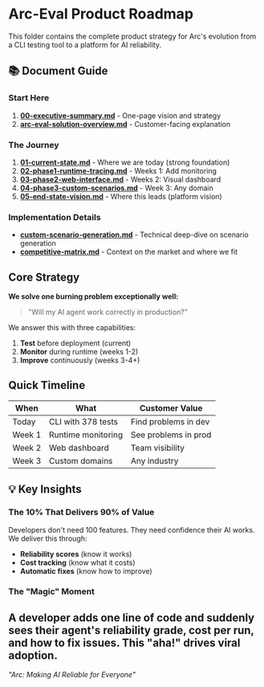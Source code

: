 # Arc-Eval Product Roadmap

This folder contains the complete product strategy for Arc's evolution from a CLI testing tool to a platform for AI reliability.

## 📚 Document Guide

### Start Here
1. **[00-executive-summary.md](00-executive-summary.md)** - One-page vision and strategy
2. **[arc-eval-solution-overview.md](arc-eval-solution-overview.md)** - Customer-facing explanation

### The Journey
1. **[01-current-state.md](01-current-state.md)** - Where we are today (strong foundation)
2. **[02-phase1-runtime-tracing.md](02-phase1-runtime-tracing.md)** - Weeks 1: Add monitoring  
3. **[03-phase2-web-interface.md](03-phase2-web-interface.md)** - Weeks 2: Visual dashboard
4. **[04-phase3-custom-scenarios.md](04-phase3-custom-scenarios.md)** - Week 3: Any domain
5. **[05-end-state-vision.md](05-end-state-vision.md)** - Where this leads (platform vision)

### Implementation Details
- **[custom-scenario-generation.md](custom-scenario-generation.md)** - Technical deep-dive on scenario generation
- **[competitive-matrix.md](competitive-matrix.md)** - Context on the market and where we fit


## Core Strategy

**We solve one burning problem exceptionally well:**
> "Will my AI agent work correctly in production?"

We answer this with three capabilities:
1. **Test** before deployment (current)
2. **Monitor** during runtime (weeks 1-2)
3. **Improve** continuously (weeks 3-4+)

## Quick Timeline

| **When** | **What** | **Customer Value** |
|---|---|---|
| Today | CLI with 378 tests | Find problems in dev |
| Week 1 | Runtime monitoring | See problems in prod |
| Week 2 | Web dashboard | Team visibility |
| Week 3 | Custom domains | Any industry |

## 💡 Key Insights

### The 10% That Delivers 90% of Value
Developers don't need 100 features. They need confidence their AI works. We deliver this through:
- **Reliability scores** (know it works)
- **Cost tracking** (know what it costs)
- **Automatic fixes** (know how to improve)

### The "Magic" Moment
A developer adds one line of code and suddenly sees their agent's reliability grade, cost per run, and how to fix issues. This "aha!" drives viral adoption.
---

*"Arc: Making AI Reliable for Everyone"*
